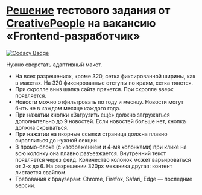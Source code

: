 # [Решение](http://metro-creativepeopleproject.surge.sh/) тестового задания от [CreativePeople](https://hr.cpeople.ru/) на вакансию «Frontend-разработчик»

[![Codacy Badge](https://api.codacy.com/project/badge/Grade/e80dcd960a924562bb72314dfff2f538)](https://app.codacy.com/gh/michaellux/creativepeople-test-project?utm_source=github.com&utm_medium=referral&utm_content=michaellux/creativepeople-test-project&utm_campaign=Badge_Grade_Settings)

Нужно сверстать адаптивный макет. 

- На всех разрешениях, кроме 320, сетка фиксированной ширины, как в макетах. На 320 фиксированные отступы по краям, сетка тянется.
- При скролле вниз шапка сайта прячется. При скролле вверх появляется.
- Новости можно отфильтровать по году и месяцу. Новости могут быть не в каждом месяце каждого года.
- При нажатии кнопки «Загрузить ещё» должно загружаться дополнительно до 9 новостей. Если новостей больше нет, кнопка должна скрываться.
- При нажатии на якорные ссылки страница должна плавно скроллиться до нужной секции
- В промо-блоке (с изображением и 4-мя колонками) при клике на всю колонку она плавно разъезжается. Внутренний текст появляется через фейд. Количество колонок может варьироваться от 3-х до 6. На разрешении 320px механика другая: контент листается свайпом.
- Требования к браузерам: Chrome, Firefox, Safari, Edge — последние версии.